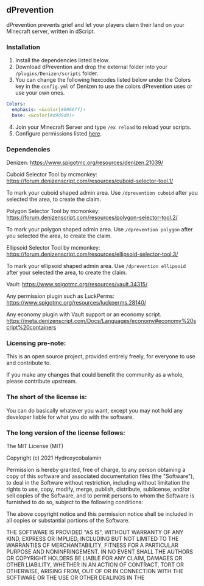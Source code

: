 dPrevention
-----------

dPrevention prevents grief and let your players claim their land on your Minecraft server, written in dScript.

### Installation

1. Install the dependencies listed below.
2. Download dPrevention and drop the external folder into your `/plugins/Denizen/scripts` folder.
3. You can change the following hexcodes listed below under the Colors key in the `config.yml` of Denizen to use the colors dPrevention uses or use your own ones.
```yaml
Colors:
  emphasis: <&color[#0066ff]>
  base: <&color[#d9d9d9]>
```
4. Join your Minecraft Server and type `/ex reload` to reload your scripts.
5. Configure permissions listed [here](https://github.com/Hydroxycobalamin/dPrevention/wiki/Documentation#permissions).

### Dependencies

Denizen: https://www.spigotmc.org/resources/denizen.21039/

Cuboid Selector Tool by mcmonkey: https://forum.denizenscript.com/resources/cuboid-selector-tool.1/

To mark your cuboid shaped admin area. Use `/dprevention cuboid` after you selected the area, to create the claim.

Polygon Selector Tool by mcmonkey: https://forum.denizenscript.com/resources/polygon-selector-tool.2/

To mark your polygon shaped admin area. Use `/dprevention polygon` after you selected the area, to create the claim.

Ellipsoid Selector Tool by mcmonkey: https://forum.denizenscript.com/resources/ellipsoid-selector-tool.3/

To mark your ellipsoid shaped admin area. Use `/dprevention ellipsoid` after your selected the area, to create the claim.

Vault: https://www.spigotmc.org/resources/vault.34315/

Any permission plugin such as LuckPerms: https://www.spigotmc.org/resources/luckperms.28140/

Any economy plugin with Vault support or an economy script. https://meta.denizenscript.com/Docs/Languages/economy#economy%20script%20containers

### Licensing pre-note:

This is an open source project, provided entirely freely, for everyone to use and contribute to.

If you make any changes that could benefit the community as a whole, please contribute upstream.

### The short of the license is:

You can do basically whatever you want, except you may not hold any developer liable for what you do with the software.

### The long version of the license follows:

The MIT License (MIT)

Copyright (c) 2021 Hydroxycobalamin

Permission is hereby granted, free of charge, to any person obtaining a copy
of this software and associated documentation files (the "Software"), to deal
in the Software without restriction, including without limitation the rights
to use, copy, modify, merge, publish, distribute, sublicense, and/or sell
copies of the Software, and to permit persons to whom the Software is
furnished to do so, subject to the following conditions:

The above copyright notice and this permission notice shall be included in all
copies or substantial portions of the Software.

THE SOFTWARE IS PROVIDED "AS IS", WITHOUT WARRANTY OF ANY KIND, EXPRESS OR
IMPLIED, INCLUDING BUT NOT LIMITED TO THE WARRANTIES OF MERCHANTABILITY,
FITNESS FOR A PARTICULAR PURPOSE AND NONINFRINGEMENT. IN NO EVENT SHALL THE
AUTHORS OR COPYRIGHT HOLDERS BE LIABLE FOR ANY CLAIM, DAMAGES OR OTHER
LIABILITY, WHETHER IN AN ACTION OF CONTRACT, TORT OR OTHERWISE, ARISING FROM,
OUT OF OR IN CONNECTION WITH THE SOFTWARE OR THE USE OR OTHER DEALINGS IN THE